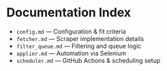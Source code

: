 # Documentation Index

- `config.md` — Configuration & fit criteria
- `fetcher.md` — Scraper implementation details
- `filter_queue.md` — Filtering and queue logic
- `applier.md` — Automation via Selenium
- `scheduler.md` — GitHub Actions & scheduling setup
